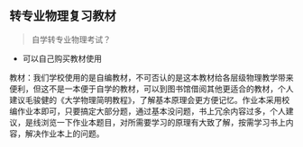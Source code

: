 ## 转专业物理复习教材

> 自学转专业物理考试？  
- 可以自己购买教材使用

教材：我们学校使用的是自编教材，不可否认的是这本教材给各层级物理教学带来便利，但这不是一本便于自学的教材，可以到图书馆借阅其他更适合的教材，个人建议毛骏健的《大学物理简明教程》，了解基本原理会更方便记忆。作业本采用校编作业本即可，只要搞定大部分题，通过基本没问题，书上冗余内容过多，个人建议，是线浏览一下作业本题目，对所需要学习的原理有大致了解，按需学习书上内容，解决作业本上的问题。